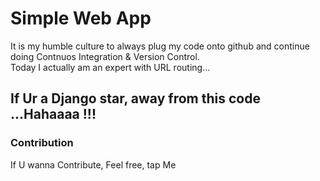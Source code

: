 # Simple Web App

It is my humble culture to always plug my code onto github and continue doing Contnuos Integration & Version Control.<br>
Today I actually am an expert with URL routing...

## If Ur a Django star, away from this code ...Hahaaaa !!!
### Contribution
If U wanna Contribute, Feel free, tap Me

